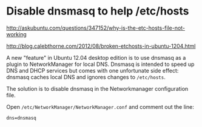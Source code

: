 # Disable dnsmasq to help /etc/hosts

http://askubuntu.com/questions/347152/why-is-the-etc-hosts-file-not-working

http://blog.calebthorne.com/2012/08/broken-etchosts-in-ubuntu-1204.html

A new "feature" in Ubuntu 12.04 desktop edition is to use dnsmasq as a plugin to NetworkManager for local DNS. Dnsmasq is intended to speed up DNS and DHCP services but comes with one unfortunate side effect: dnsmasq caches local DNS and ignores changes to `/etc/hosts`. 

The solution is to disable dnsmasq in the Networkmanager configuration file. 

Open `/etc/NetworkManager/NetworkManager.conf` and comment out the line:

    dns=dnsmasq
